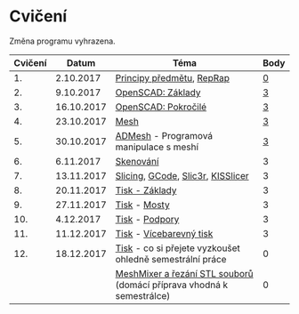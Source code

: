 # Cvičení

Změna programu vyhrazena.

| Cvičení |    Datum   |                                            Téma                                          | Body                                                          |
|---------|------------|------------------------------------------------------------------------------------------|---------------------------------------------------------------|
| 1.      | 2.10.2017  | [Principy předmětu](course.md), [RepRap](reprap.md)                                      | [0](https://github.com/3DprintFIT/B171A-Username-Assignment)  |
| 2.      | 9.10.2017  | [OpenSCAD: Základy](openscad.md)                                                         | [3](https://github.com/3DprintFIT/B171A-OpenSCAD1-Assignment) |
| 3.      | 16.10.2017 | [OpenSCAD: Pokročilé](openscad.md)                                                       | [3](https://github.com/3DprintFIT/B171A-OpenSCAD2-Assignment) |
| 4.      | 23.10.2017 | [Mesh](mesh.md)                                                                          | [3](https://github.com/3DprintFIT/B171A-Mesh-Assignment)      |
| 5.      | 30.10.2017 | [ADMesh](admesh.md) - Programová manipulace s meshí                                      | [3](https://github.com/3DprintFIT/B171A-ADMesh-Assignment)    |
| 6.      | 6.11.2017  | [Skenování](scan.md)                                                                     | 3                                                             |
| 7.      | 13.11.2017 | [Slicing](slicing.md), [GCode](gcode.md), [Slic3r](slic3r.md), [KISSlicer](kisslicer.md) | 3                                                             |
| 8.      | 20.11.2017 | [Tisk - Základy](printing.md)                                                            | 3                                                             |
| 9.      | 27.11.2017 | [Tisk](printing.md) - [Mosty](bridges.md)                                                | 3                                                             |
| 10.     | 4.12.2017  | [Tisk](printing.md) - [Podpory](supports.md)                                             | 3                                                             |
| 11.     | 11.12.2017 | [Tisk](printing.md) - [Vícebarevný tisk](multicolor.md)                                  | 3                                                             |
| 12.     | 18.12.2017 | [Tisk](printing.md) - co si přejete vyzkoušet ohledně semestrální práce                  | 0                                                             |
|         |            | [MeshMixer a řezání STL souborů](meshmixer.md) (domácí příprava vhodná k semestrálce)    | 0                                                             |
